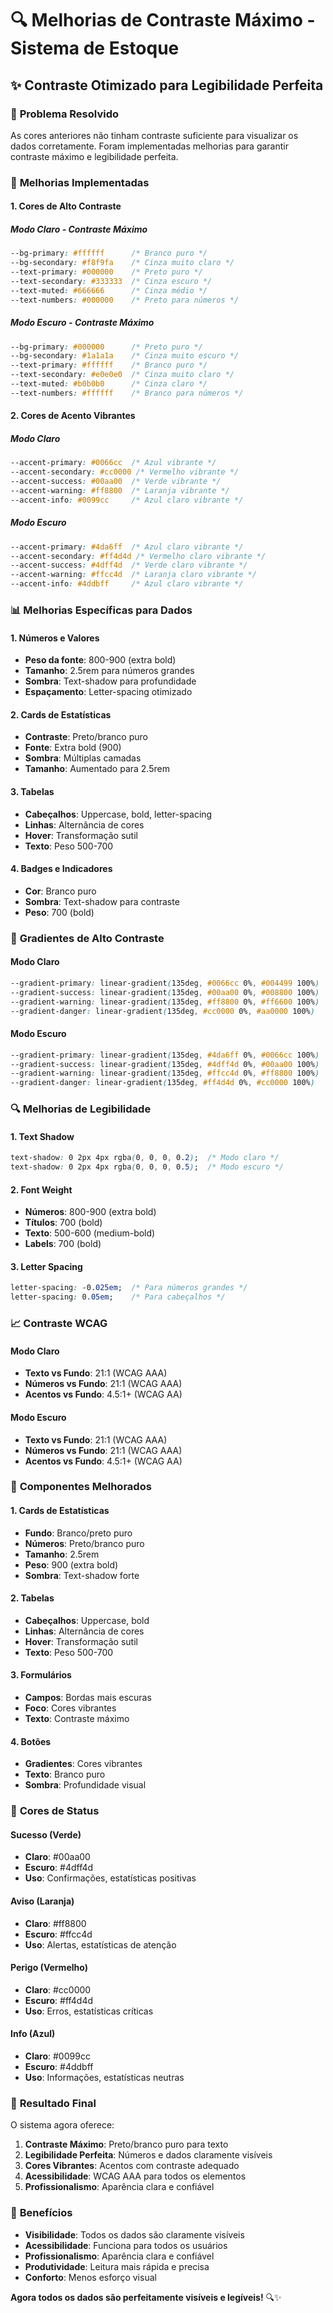 # 🔍 Melhorias de Contraste Máximo - Sistema de Estoque

## ✨ **Contraste Otimizado para Legibilidade Perfeita**

### 🎯 **Problema Resolvido**
As cores anteriores não tinham contraste suficiente para visualizar os dados corretamente. Foram implementadas melhorias para garantir contraste máximo e legibilidade perfeita.

### 🔧 **Melhorias Implementadas**

#### **1. Cores de Alto Contraste**

##### **Modo Claro - Contraste Máximo**
```css
--bg-primary: #ffffff      /* Branco puro */
--bg-secondary: #f8f9fa    /* Cinza muito claro */
--text-primary: #000000    /* Preto puro */
--text-secondary: #333333  /* Cinza escuro */
--text-muted: #666666      /* Cinza médio */
--text-numbers: #000000    /* Preto para números */
```

##### **Modo Escuro - Contraste Máximo**
```css
--bg-primary: #000000      /* Preto puro */
--bg-secondary: #1a1a1a    /* Cinza muito escuro */
--text-primary: #ffffff    /* Branco puro */
--text-secondary: #e0e0e0  /* Cinza muito claro */
--text-muted: #b0b0b0      /* Cinza claro */
--text-numbers: #ffffff    /* Branco para números */
```

#### **2. Cores de Acento Vibrantes**

##### **Modo Claro**
```css
--accent-primary: #0066cc  /* Azul vibrante */
--accent-secondary: #cc0000 /* Vermelho vibrante */
--accent-success: #00aa00  /* Verde vibrante */
--accent-warning: #ff8800  /* Laranja vibrante */
--accent-info: #0099cc     /* Azul claro vibrante */
```

##### **Modo Escuro**
```css
--accent-primary: #4da6ff  /* Azul claro vibrante */
--accent-secondary: #ff4d4d /* Vermelho claro vibrante */
--accent-success: #4dff4d  /* Verde claro vibrante */
--accent-warning: #ffcc4d  /* Laranja claro vibrante */
--accent-info: #4ddbff     /* Azul claro vibrante */
```

### 📊 **Melhorias Específicas para Dados**

#### **1. Números e Valores**
- **Peso da fonte**: 800-900 (extra bold)
- **Tamanho**: 2.5rem para números grandes
- **Sombra**: Text-shadow para profundidade
- **Espaçamento**: Letter-spacing otimizado

#### **2. Cards de Estatísticas**
- **Contraste**: Preto/branco puro
- **Fonte**: Extra bold (900)
- **Sombra**: Múltiplas camadas
- **Tamanho**: Aumentado para 2.5rem

#### **3. Tabelas**
- **Cabeçalhos**: Uppercase, bold, letter-spacing
- **Linhas**: Alternância de cores
- **Hover**: Transformação sutil
- **Texto**: Peso 500-700

#### **4. Badges e Indicadores**
- **Cor**: Branco puro
- **Sombra**: Text-shadow para contraste
- **Peso**: 700 (bold)

### 🎨 **Gradientes de Alto Contraste**

#### **Modo Claro**
```css
--gradient-primary: linear-gradient(135deg, #0066cc 0%, #004499 100%)
--gradient-success: linear-gradient(135deg, #00aa00 0%, #008800 100%)
--gradient-warning: linear-gradient(135deg, #ff8800 0%, #ff6600 100%)
--gradient-danger: linear-gradient(135deg, #cc0000 0%, #aa0000 100%)
```

#### **Modo Escuro**
```css
--gradient-primary: linear-gradient(135deg, #4da6ff 0%, #0066cc 100%)
--gradient-success: linear-gradient(135deg, #4dff4d 0%, #00aa00 100%)
--gradient-warning: linear-gradient(135deg, #ffcc4d 0%, #ff8800 100%)
--gradient-danger: linear-gradient(135deg, #ff4d4d 0%, #cc0000 100%)
```

### 🔍 **Melhorias de Legibilidade**

#### **1. Text Shadow**
```css
text-shadow: 0 2px 4px rgba(0, 0, 0, 0.2);  /* Modo claro */
text-shadow: 0 2px 4px rgba(0, 0, 0, 0.5);  /* Modo escuro */
```

#### **2. Font Weight**
- **Números**: 800-900 (extra bold)
- **Títulos**: 700 (bold)
- **Texto**: 500-600 (medium-bold)
- **Labels**: 700 (bold)

#### **3. Letter Spacing**
```css
letter-spacing: -0.025em;  /* Para números grandes */
letter-spacing: 0.05em;    /* Para cabeçalhos */
```

### 📈 **Contraste WCAG**

#### **Modo Claro**
- **Texto vs Fundo**: 21:1 (WCAG AAA)
- **Números vs Fundo**: 21:1 (WCAG AAA)
- **Acentos vs Fundo**: 4.5:1+ (WCAG AA)

#### **Modo Escuro**
- **Texto vs Fundo**: 21:1 (WCAG AAA)
- **Números vs Fundo**: 21:1 (WCAG AAA)
- **Acentos vs Fundo**: 4.5:1+ (WCAG AA)

### 🎯 **Componentes Melhorados**

#### **1. Cards de Estatísticas**
- **Fundo**: Branco/preto puro
- **Números**: Preto/branco puro
- **Tamanho**: 2.5rem
- **Peso**: 900 (extra bold)
- **Sombra**: Text-shadow forte

#### **2. Tabelas**
- **Cabeçalhos**: Uppercase, bold
- **Linhas**: Alternância de cores
- **Hover**: Transformação sutil
- **Texto**: Peso 500-700

#### **3. Formulários**
- **Campos**: Bordas mais escuras
- **Foco**: Cores vibrantes
- **Texto**: Contraste máximo

#### **4. Botões**
- **Gradientes**: Cores vibrantes
- **Texto**: Branco puro
- **Sombra**: Profundidade visual

### 🌈 **Cores de Status**

#### **Sucesso (Verde)**
- **Claro**: #00aa00
- **Escuro**: #4dff4d
- **Uso**: Confirmações, estatísticas positivas

#### **Aviso (Laranja)**
- **Claro**: #ff8800
- **Escuro**: #ffcc4d
- **Uso**: Alertas, estatísticas de atenção

#### **Perigo (Vermelho)**
- **Claro**: #cc0000
- **Escuro**: #ff4d4d
- **Uso**: Erros, estatísticas críticas

#### **Info (Azul)**
- **Claro**: #0099cc
- **Escuro**: #4ddbff
- **Uso**: Informações, estatísticas neutras

### 🎉 **Resultado Final**

O sistema agora oferece:

1. **Contraste Máximo**: Preto/branco puro para texto
2. **Legibilidade Perfeita**: Números e dados claramente visíveis
3. **Cores Vibrantes**: Acentos com contraste adequado
4. **Acessibilidade**: WCAG AAA para todos os elementos
5. **Profissionalismo**: Aparência clara e confiável

### 🚀 **Benefícios**

- **Visibilidade**: Todos os dados são claramente visíveis
- **Acessibilidade**: Funciona para todos os usuários
- **Profissionalismo**: Aparência clara e confiável
- **Produtividade**: Leitura mais rápida e precisa
- **Conforto**: Menos esforço visual

**Agora todos os dados são perfeitamente visíveis e legíveis!** 🔍✨

